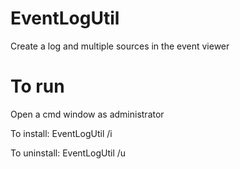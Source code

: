# EventLogUtil
Create a log and multiple sources in the event viewer

# To run
Open a cmd window as administrator

To install: EventLogUtil /i

To uninstall: EventLogUtil /u
